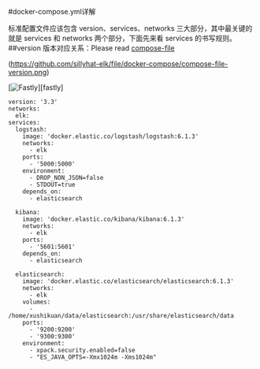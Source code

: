#docker-compose.yml详解

标准配置文件应该包含 version、services、networks 三大部分，其中最关键的就是 services 和 networks 两个部分，下面先来看 services 的书写规则。
##version
版本对应关系：Please read [compose-file](https://docs.docker.com/compose/compose-file/)

(https://github.com/sillyhat-elk/file/docker-compose/compose-file-version.png)

[![Fastly](https://github.com/sillyhat-elk/file/docker-compose/compose-file-version.png)][fastly]

```
version: '3.3'
networks:
  elk:
services:
  logstash:
    image: 'docker.elastic.co/logstash/logstash:6.1.3'
    networks:
      - elk
    ports:
      - '5000:5000'
    environment:
      - DROP_NON_JSON=false
      - STDOUT=true
    depends_on:
      - elasticsearch

  kibana:
    image: 'docker.elastic.co/kibana/kibana:6.1.3'
    networks:
      - elk
    ports:
      - '5601:5601'
    depends_on:
      - elasticsearch

  elasticsearch:
    image: 'docker.elastic.co/elasticsearch/elasticsearch:6.1.3'
    networks:
      - elk
    volumes:
      - /home/xushikuan/data/elasticsearch:/usr/share/elasticsearch/data
    ports:
      - '9200:9200'
      - '9300:9300'
    environment:
      - xpack.security.enabled=false
      - "ES_JAVA_OPTS=-Xmx1024m -Xms1024m"
```